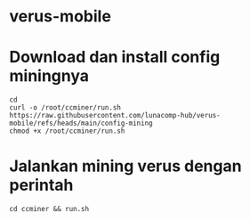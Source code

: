 # verus-mobile
# Download dan install config miningnya 
```
cd
curl -o /root/ccminer/run.sh https://raw.githubusercontent.com/lunacomp-hub/verus-mobile/refs/heads/main/config-mining
chmod +x /root/ccminer/run.sh
```
# Jalankan mining verus dengan perintah
```
cd ccminer && run.sh
```
